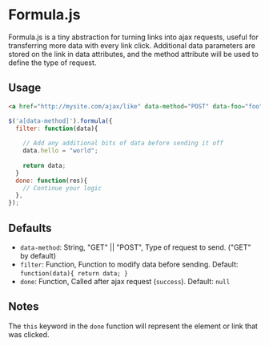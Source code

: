 # Formula.js

Formula.js is a tiny abstraction for turning links into ajax requests, useful for transferring more data with every link click. Additional data parameters are stored on the link in data attributes, and the method attribute will be used to define the type of request.

## Usage

```html
<a href="http://mysite.com/ajax/like" data-method="POST" data-foo="foo" data-bar="bar">Like</a>
```

```javascript
$('a[data-method]').formula({
  filter: function(data){
  	
  	// Add any additional bits of data before sending it off
  	data.hello = "world";
  	
  	return data;
  }
  done: function(res){
  	// Continue your logic
  },
});
```

## Defaults

* `data-method`: String, "GET" || "POST", Type of request to send. ("GET" by default)
* `filter`: Function, Function to modify data before sending. Default: `function(data){ return data; }`
* `done`: Function, Called after ajax request (`success`). Default: `null`

## Notes
The `this` keyword in the `done` function will represent the element or link that was clicked.